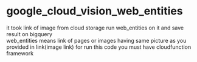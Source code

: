 # google_cloud_vision_web_entities
it took link of image from cloud storage run web_entities on it and save result on bigquery   
web_entities means link of pages or images having same picture as you provided in link(image link)
for run this code you must have cloudfunction framework
